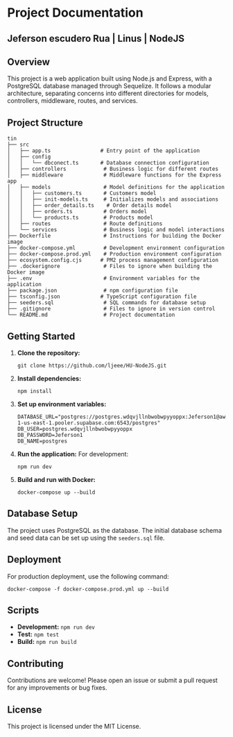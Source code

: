# Project Documentation

## Jeferson escudero Rua | Linus | NodeJS

## Overview
This project is a web application built using Node.js and Express, with a PostgreSQL database managed through Sequelize. It follows a modular architecture, separating concerns into different directories for models, controllers, middleware, routes, and services.

## Project Structure
```
tin
├── src
│   ├── app.ts                # Entry point of the application
│   ├── config
│   │   └── dbconect.ts       # Database connection configuration
│   ├── controllers            # Business logic for different routes
│   ├── middleware             # Middleware functions for the Express app
│   ├── models                 # Model definitions for the application
│   │   ├── customers.ts       # Customers model
│   │   ├── init-models.ts     # Initializes models and associations
│   │   ├── order_details.ts    # Order details model
│   │   ├── orders.ts          # Orders model
│   │   └── products.ts        # Products model
│   ├── routes                 # Route definitions
│   └── services               # Business logic and model interactions
├── Dockerfile                 # Instructions for building the Docker image
├── docker-compose.yml         # Development environment configuration
├── docker-compose.prod.yml    # Production environment configuration
├── ecosystem.config.cjs      # PM2 process management configuration
├── .dockerignore              # Files to ignore when building the Docker image
├── .env                       # Environment variables for the application
├── package.json               # npm configuration file
├── tsconfig.json             # TypeScript configuration file
├── seeders.sql                # SQL commands for database setup
├── .gitignore                 # Files to ignore in version control
└── README.md                  # Project documentation
```

## Getting Started
1. **Clone the repository:**
   ```
   git clone https://github.com/ljeee/HU-NodeJS.git
   ```

2. **Install dependencies:**
   ```
   npm install
   ```

3. **Set up environment variables:**
   ```
   DATABASE_URL="postgres://postgres.wdqvjllnbwobwpyyoppx:Jeferson1@aws-1-us-east-1.pooler.supabase.com:6543/postgres"
   DB_USER=postgres.wdqvjllnbwobwpyyoppx
   DB_PASSWORD=Jeferson1
   DB_NAME=postgres
   ```

4. **Run the application:**
   For development:
   ```
   npm run dev
   ```

5. **Build and run with Docker:**
   ```
   docker-compose up --build
   ```

## Database Setup
The project uses PostgreSQL as the database. The initial database schema and seed data can be set up using the `seeders.sql` file.

## Deployment
For production deployment, use the following command:
```
docker-compose -f docker-compose.prod.yml up --build
```

## Scripts
- **Development:** `npm run dev`
- **Test:** `npm test`
- **Build:** `npm run build`

## Contributing
Contributions are welcome! Please open an issue or submit a pull request for any improvements or bug fixes.

## License
This project is licensed under the MIT License.
